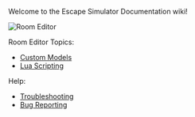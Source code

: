Welcome to the Escape Simulator Documentation wiki!

![Room Editor](https://github.com/SuperJura/EscapeSimulatorWiki/blob/main/pictures/logo.png)

Room Editor Topics:
* [Custom Models](https://github.com/SuperJura/EscapeSimulatorWiki/wiki/Custom-Models)
* [Lua Scripting](https://github.com/SuperJura/EscapeSimulatorWiki/wiki/Lua-Scripting)

Help:
* [Troubleshooting](https://github.com/SuperJura/EscapeSimulatorWiki/wiki/Troubleshooting-&-FAQ)
* [Bug Reporting](https://github.com/SuperJura/EscapeSimulatorWiki/wiki/Bug-Reporting)